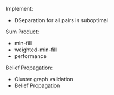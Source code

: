 Implement:

* DSeparation for all pairs is suboptimal

Sum Product:
* min-fill
* weighted-min-fill
* performance

Belief Propagation:
* Cluster graph validation
* Belief Propagation

